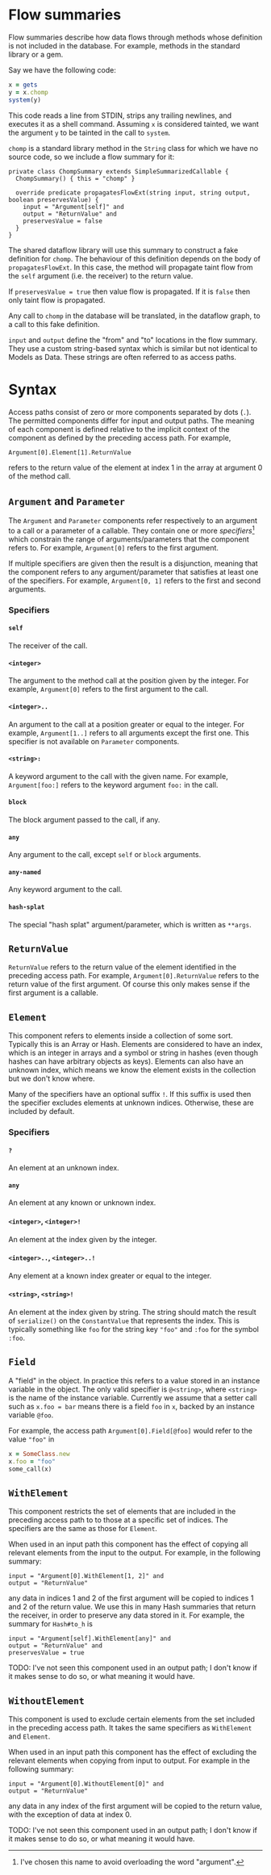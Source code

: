 # Flow summaries

Flow summaries describe how data flows through methods whose definition is not
included in the database. For example, methods in the standard library or a gem.

Say we have the following code:

```rb
x = gets
y = x.chomp
system(y)
```

This code reads a line from STDIN, strips any trailing newlines, and executes it
as a shell command. Assuming `x` is considered tainted, we want the argument `y`
to be tainted in the call to `system`.

`chomp` is a standard library method in the `String` class for which we
have no source code, so we include a flow summary for it:

```ql
private class ChompSummary extends SimpleSummarizedCallable {
  ChompSummary() { this = "chomp" }

  override predicate propagatesFlowExt(string input, string output, boolean preservesValue) {
    input = "Argument[self]" and
    output = "ReturnValue" and
    preservesValue = false
  }
}
```

The shared dataflow library will use this summary to construct a fake definition
for `chomp`. The behaviour of this definition depends on the body of
`propagatesFlowExt`. In this case, the method will propagate taint flow from the
`self` argument (i.e. the receiver) to the return value.

If `preservesValue = true` then value flow is propagated. If it is `false` then
only taint flow is propagated.

Any call to `chomp` in the database will be translated, in the dataflow graph,
to a call to this fake definition. 

`input` and `output` define the "from" and "to" locations in the flow summary.
They use a custom string-based syntax which is similar but not identical to
Models as Data. These strings are often referred to as access paths.

# Syntax

Access paths consist of zero or more components separated by dots (`.`). The
permitted components differ for input and output paths. The meaning of each
component is defined relative to the implicit context of the component as
defined by the preceding access path. For example,

```
Argument[0].Element[1].ReturnValue
```

refers to the return value of the element at index 1 in the array at argument 0
of the method call.

## `Argument` and `Parameter`

The `Argument` and `Parameter` components refer respectively to an argument to a
call or a parameter of a callable. They contain one or more _specifiers_[^1] which
constrain the range of arguments/parameters that the component refers to. For
example, `Argument[0]` refers to the first argument.

If multiple specifiers are given then the result is a disjunction, meaning that
the component refers to any argument/parameter that satisfies at least one of
the specifiers. For example, `Argument[0, 1]` refers to the first and second
arguments.

### Specifiers

#### `self`
The receiver of the call.

#### `<integer>`
The argument to the method call at the position given by the integer. For
example, `Argument[0]` refers to the first argument to the call.

#### `<integer>..`
An argument to the call at a position greater or equal to the integer. For
example, `Argument[1..]` refers to all arguments except the first one. This
specifier is not available on `Parameter` components.

#### `<string>:`
A keyword argument to the call with the given name. For example,
`Argument[foo:]` refers to the keyword argument `foo:` in the call.

#### `block`
The block argument passed to the call, if any.

#### `any`
Any argument to the call, except `self` or `block` arguments.

#### `any-named`
Any keyword argument to the call.

#### `hash-splat`
The special "hash splat" argument/parameter, which is written as `**args`.

## `ReturnValue`
`ReturnValue` refers to the return value of the element identified in the
preceding access path. For example, `Argument[0].ReturnValue` refers to the
return value of the first argument. Of course this only makes sense if the first
argument is a callable.

## `Element`
This component refers to elements inside a collection of some sort. Typically
this is an Array or Hash. Elements are considered to have an index, which is an
integer in arrays and a symbol or string in hashes (even though hashes can have
arbitrary objects as keys). Elements can also have an unknown index, which means
we know the element exists in the collection but we don't know where.

Many of the specifiers have an optional suffix `!`. If this suffix is used then
the specifier excludes elements at unknown indices. Otherwise, these are
included by default.

### Specifiers

#### `?`
An element at an unknown index.

#### `any`
An element at any known or unknown index.

#### `<integer>`, `<integer>!`
An element at the index given by the integer.

#### `<integer>..`, `<integer>..!`
Any element at a known index greater or equal to the integer.

#### `<string>`, `<string>!`
An element at the index given by string. The string should match the result of
`serialize()` on the `ConstantValue` that represents the index. This is
typically something like `foo` for the string key `"foo"` and `:foo` for the
symbol `:foo`.

## `Field`
A "field" in the object. In practice this refers to a value stored in an
instance variable in the object. The only valid specifier is `@<string>`, where
`<string>` is the name of the instance variable. Currently we assume that a
setter call such as `x.foo = bar` means there is a field `foo` in `x`, backed by
an instance variable `@foo`.

For example, the access path `Argument[0].Field[@foo]` would refer to the value
`"foo"` in

```rb
x = SomeClass.new
x.foo = "foo"
some_call(x)
```

## `WithElement`
This component restricts the set of elements that are included in the preceding
access path to to those at a specific set of indices. The specifiers are the
same as those for `Element`.

When used in an input path this component has the effect of copying
all relevant elements from the input to the output. For example, in the
following summary:

```ql
input = "Argument[0].WithElement[1, 2]" and
output = "ReturnValue"
```

any data in indices 1 and 2 of the first argument will be copied to indices 1
and 2 of the return value. We use this in many Hash summaries that return the
receiver, in order to preserve any data stored in it. For example, the summary
for `Hash#to_h` is

```ql
input = "Argument[self].WithElement[any]" and
output = "ReturnValue" and
preservesValue = true
```

TODO: I've not seen this component used in an output path; I don't know if it makes
sense to do so, or what meaning it would have.

## `WithoutElement`
This component is used to exclude certain elements from the set included in the
preceding access path. It takes the same specifiers as `WithElement` and
`Element`.

When used in an input path this component has the effect of excluding the
relevant elements when copying from input to output. For example in the
following summary:

```ql
input = "Argument[0].WithoutElement[0]" and
output = "ReturnValue"
```

any data in any index of the first argument will be copied to the return value,
with the exception of data at index 0.

TODO: I've not seen this component used in an output path; I don't know if it makes
sense to do so, or what meaning it would have.

[^1]: I've chosen this name to avoid overloading the word "argument".
